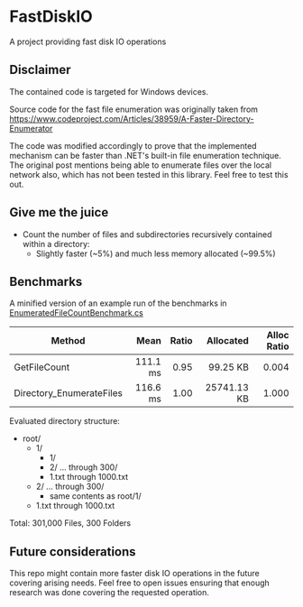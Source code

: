 # FastDiskIO

A project providing fast disk IO operations

## Disclaimer

The contained code is targeted for Windows devices.

Source code for the fast file enumeration was originally taken from
https://www.codeproject.com/Articles/38959/A-Faster-Directory-Enumerator

The code was modified accordingly to prove that the implemented mechanism can be faster than .NET's
built-in file enumeration technique. The original post mentions being able to enumerate files over
the local network also, which has not been tested in this library. Feel free to test this out.

## Give me the juice

- Count the number of files and subdirectories recursively contained within a directory:
  - Slightly faster (~5%) and much less memory allocated (~99.5%)

## Benchmarks

A minified version of an example run of the benchmarks in [EnumeratedFileCountBenchmark.cs](https://github.com/Rekkonnect/FastDiskIO/blob/master/FastDiskIO.Benchmarks/EnumeratedFileCountBenchmark.cs)

| Method                   | Mean     | Ratio | Allocated   | Alloc Ratio |
|------------------------- |---------:|------:|------------:|------------:|
| GetFileCount             | 111.1 ms |  0.95 |    99.25 KB |       0.004 |
| Directory_EnumerateFiles | 116.6 ms |  1.00 | 25741.13 KB |       1.000 |

Evaluated directory structure:
- root/
  - 1/
    - 1/
    - 2/ ... through 300/
    - 1.txt through 1000.txt
  - 2/ ... through 300/
    - same contents as root/1/
  - 1.txt through 1000.txt

Total: 301,000 Files, 300 Folders

## Future considerations

This repo might contain more faster disk IO operations in the future covering arising needs.
Feel free to open issues ensuring that enough research was done covering the requested operation.
